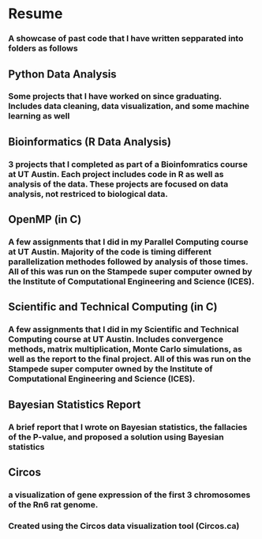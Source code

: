 # Resume
### A showcase of past code that I have written sepparated into folders as follows

## Python Data Analysis
### Some projects that I have worked on since graduating. Includes data cleaning, data visualization, and some machine learning as well

## Bioinformatics (R Data Analysis)
### 3 projects that I completed as part of a Bioinfomratics course at UT Austin. Each project includes code in R as well as analysis of the data. These projects are focused on data analysis, not restriced to biological data.

## OpenMP (in C)
### A few assignments that I did in my Parallel Computing course at UT Austin. Majority of the code is timing different parallelization methodes followed by analysis of those times. All of this was run on the Stampede super computer owned by the Institute of Computational Engineering and Science (ICES).

## Scientific and Technical Computing (in C)
### A few assignments that I did in my Scientific and Technical Computing course at UT Austin. Includes convergence methods, matrix multiplication, Monte Carlo simulations, as well as the report to the final project. All of this was run on the Stampede super computer owned by the Institute of Computational Engineering and Science (ICES).

## Bayesian Statistics Report
### A brief report that I wrote on Bayesian statistics, the fallacies of the P-value, and proposed a solution using Bayesian statistics

## Circos
### a visualization of gene expression of the first 3 chromosomes of the Rn6 rat genome. 
### Created using the Circos data visualization tool (Circos.ca)
